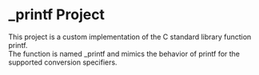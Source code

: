 # _printf Project

This project is a custom implementation of the C standard library function printf.  
The function is named _printf and mimics the behavior of printf for the supported conversion specifiers.
